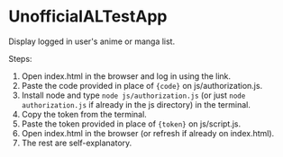 # UnofficialALTestApp
Display logged in user's anime or manga list.

Steps:
1. Open index.html in the browser and log in using the link.
2. Paste the code provided in place of `{code}` on js/authorization.js.
3. Install node and type `node js/authorization.js` (or just `node authorization.js` if already in the js directory) in the terminal.
4. Copy the token from the terminal.
5. Paste the token provided in place of `{token}` on js/script.js.
6. Open index.html in the browser (or refresh if already on index.html).
7. The rest are self-explanatory.
